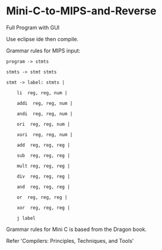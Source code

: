 # Mini-C-to-MIPS-and-Reverse
Full Program with GUI

Use eclipse ide then compile.

Grammar rules for MIPS input:

    program -> stmts

    stmts -> stmt stmts

    stmt -> label: stmts |

        li  reg, reg, num |
        
        addi  reg, reg, num |
        
        andi  reg, reg, num |
        
        ori  reg, reg, num |
        
        xori  reg, reg, num |
        
        add  reg, reg, reg |
        
        sub  reg, reg, reg |
        
        mult reg, reg, reg |
        
        div  reg, reg, reg |
        
        and  reg, reg, reg |
        
        or  reg, reg, reg |
        
        xor  reg, reg, reg |
        
        j label
        
 Grammar rules for Mini C is based from the Dragon book.
 
 Refer 'Compilers: Principles, Techniques, and Tools'
